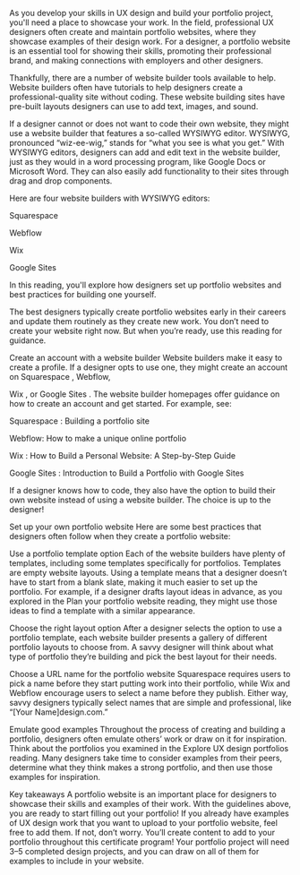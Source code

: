 As you develop your skills in UX design and build your portfolio project, you'll need a place to showcase your work. In the field, professional UX designers often create and maintain portfolio websites, where they showcase examples of their design work. For a designer, a portfolio website is an essential tool for showing their skills, promoting their professional brand, and making connections with employers and other designers.

Thankfully, there are a number of website builder tools available to help. Website builders often have tutorials to help designers create a professional-quality site without coding. These website building sites have pre-built layouts designers can use to add text, images, and sound.

If a designer cannot or does not want to code their own website, they might use a website builder that features a so-called WYSIWYG editor. WYSIWYG, pronounced “wiz-ee-wig,” stands for “what you see is what you get.” With WYSIWYG editors, designers can add and edit text in the website builder, just as they would in a word processing program, like Google Docs or Microsoft Word. They can also easily add functionality to their sites through drag and drop components.

Here are four website builders with WYSIWYG editors:

Squarespace

Webflow

Wix

Google Sites

In this reading, you'll explore how designers set up portfolio websites and best practices for building one yourself.

The best designers typically create portfolio websites early in their careers and update them routinely as they create new work. You don’t need to create your website right now. But when you’re ready, use this reading for guidance.

Create an account with a website builder
Website builders make it easy to create a profile. If a designer opts to use one, they might create an account on 
Squarespace
,
 Webflow,
 
Wix
, or 
Google Sites
. The website builder homepages offer guidance on how to create an account and get started. For example, see:

Squarespace
: Building a portfolio site

Webflow:
 How to make a unique online portfolio

Wix
: How to Build a Personal Website: A Step-by-Step Guide

Google Sites
: Introduction to Build a Portfolio with Google Sites

If a designer knows how to code, they also have the option to build their own website instead of using a website builder. The choice is up to the designer!

Set up your own portfolio website
Here are some best practices that designers often follow when they create a portfolio website:

Use a portfolio template option
Each of the website builders have plenty of templates, including some templates specifically for portfolios. Templates are empty website layouts. Using a template means that a designer doesn’t have to start from a blank slate, making it much easier to set up the portfolio. For example, if a designer drafts layout ideas in advance, as you explored in the 
Plan your portfolio website
 reading, they might use those ideas to find a template with a similar appearance.

Choose the right layout option 
After a designer selects the option to use a portfolio template, each website builder presents a gallery of different portfolio layouts to choose from. A savvy designer will think about what type of portfolio they’re building and pick the best layout for their needs. 

Choose a URL name for the portfolio website
Squarespace
 requires users to pick a name before they start putting work into their portfolio, while 
Wix
 and 
Webflow
 encourage users to select a name before they publish. Either way, savvy designers typically select names that are simple and professional, like “[Your Name]design.com.”

Emulate good examples
Throughout the process of creating and building a portfolio, designers often emulate others’ work or draw on it for inspiration. Think about the portfolios you examined in the 
Explore UX design portfolios
 reading. Many designers take time to consider examples from their peers, determine what they think makes a strong portfolio, and then use those examples for inspiration.

Key takeaways
A portfolio website is an important place for designers to showcase their skills and examples of their work. With the guidelines above, you are ready to start filling out your portfolio! If you already have examples of UX design work that you want to upload to your portfolio website, feel free to add them. If not, don’t worry. You’ll create content to add to your portfolio throughout this certificate program! Your portfolio project will need 3–5 completed design projects, and you can draw on all of them for examples to include in your website.